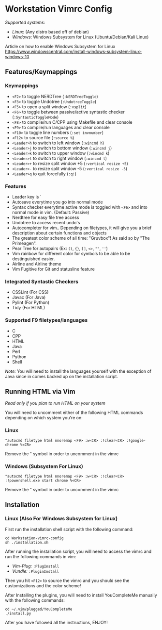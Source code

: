 # Workstation Vimrc Config
*Supported systems:*
- *Linux*: (Any distro based off of debian)
- *Windows*: Windows Subsystem for Linux (Ubuntu/Debian/Kali Linux)

Article on how to enable Windows Subsystem for Linux https://www.windowscentral.com/install-windows-subsystem-linux-windows-10

## Features/Keymappings
### Keymappings
- `<F2>` to toggle NERDTree (`:NERDTreeToggle`)
- `<F3>` to toggle Undotree (`:UndotreeToggle`)
- `<F5>` to open a split window (`:vsplit`)
- `<F6>` to toggle between passive/active syntastic checker (`:SyntasticToggleMode`)
- `<F8>` to compile/run C/CPP using Makefile and clear console
- `<F9>` to compile/run languages and clear console
- `<F10>` to toggle line numbers (`:set invnumber`)
- `<F12>` to source file (`:source %`)
- `<Leader>h` to switch to left window (`:wincmd h`)
- `<Leader>j` to switch to bottom window (`:wincmd j`)
- `<Leader>k` to switch to upper window (`:wincmd k`)
- `<Leader>l` to switch to right window (`:wincmd l`)
- `<Leader>+` to resize split window +5 (`:vertical resize +5`)
- `<Leader>-` to resize split window -5 (`:vertical resize -5`)
- `<Leader>q` to quit forcefully (`:q!`)

### Features
- Leader key is `
- Autosave everytime you go into normal mode
- Syntax checker everytime active mode is toggled with `<F6>` and into normal mode in vim. (Default: Passive)
- Nerdtree for easy file tree access
- Undotree to access recent undo's
- Autocompleter for vim.. Depending on filetypes, it will give you a brief description about certain functions and objects
- The greatest color scheme of all time: "Gruvbox"! As said so by "The Primeagen".
- Pear Tree for autopairs (Ex: `()`, `{}`, `[]`, `<>`, `""`, `''`)
- Vim rainbow for different color for symbols to be able to be destinguished easier.
- Airline and Airline theme
- Vim Fugitive for Git and statusline feature

### Integrated Syntastic Checkers
- CSSLint (For CSS)
- Javac (For Java)
- Pylint (For Python)
- Tidy (For HTML)

### Supported F9 filetypes/languages
- C
- CPP
- HTML
- Java
- Perl
- Python
- Shell

*Note:* You will need to install the languages yourself with the exception of Java since in comes backed up on the installation script.

## Running HTML via Vim
*Read only if you plan to run HTML on your system*

You will need to uncomment either of the following HTML commands depending on which system you're on:

### Linux
`"autocmd filetype html nnoremap <F9> :w<CR> :!clear<CR> :!google-chrome %<CR>`

Remove the " symbol in order to uncomment in the vimrc
### Windows (Subsystem For Linux)
`"autocmd filetype html nnoremap <F9> :w<CR> :!clear<CR> :!powershell.exe start chrome %<CR>`

Remove the " symbol in order to uncomment in the vimrc
## Installation

### Linux (Also For Windows Subsystem for Linux)
First run the installation shell script with the following command:
```
cd Workstation-vimrc-config
sh ./installation.sh
```
After running the installation script, you will need to access the vimrc and run the following commands in vim:
- *Vim-Plug:* `:PlugInstall`
- *Vundle:* `:PluginInstall`

Then you hit `<F12>` to source the vimrc and you should see the customizations and the color scheme!

After Installing the plugins, you will need to install YouCompleteMe manually with the following commands:
```
cd ~/.vim/plugged/YouCompleteMe
./install.py
```
After you have followed all the instructions, ENJOY!
